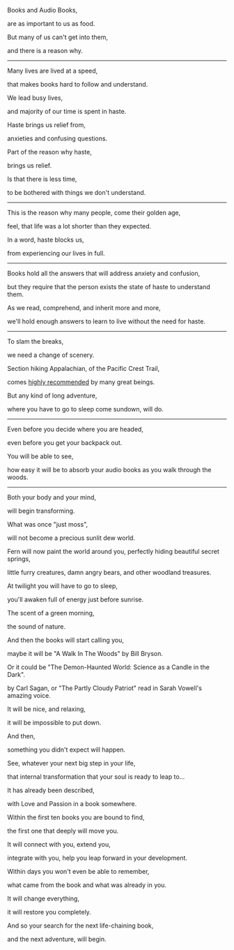 Books and Audio Books,

are as important to us as food.

But many of us can't get into them,

and there is a reason why.

---

Many lives are lived at a speed,

that makes books hard to follow and understand.

We lead busy lives,

and majority of our time is spent in haste.

Haste brings us relief from,

anxieties and confusing questions.

Part of the reason why haste,

brings us relief.

Is that there is less time,

to be bothered with things we don't understand.

---

This is the reason why many people, come their golden age,

feel, that life was a lot shorter than they expected.

In a word, haste blocks us,

from experiencing our lives in full.

---

Books hold all the answers that will address anxiety and confusion,

but they require that the person exists the state of haste to understand them.

As we read, comprehend, and inherit more and more,

we'll hold enough answers to learn to live without the need for haste.

---

To slam the breaks,

we need a change of scenery.

Section hiking Appalachian, of the Pacific Crest Trail,

comes [highly recommended](https://www.youtube.com/watch?v=hPSvdKTEZug) by many great beings.

But any kind of long adventure,

where you have to go to sleep come sundown, will do.

---

Even before you decide where you are headed,

even before you get your backpack out.

You will be able to see,

how easy it will be to absorb your audio books as you walk through the woods.

---

Both your body and your mind,

will begin transforming.

What was once "just moss",

will not become a precious sunlit dew world.

Fern will now paint the world around you, perfectly hiding beautiful secret springs,

little furry creatures, damn angry bears, and other woodland treasures.

At twilight you will have to go to sleep,

you'll awaken full of energy just before sunrise.

The scent of a green morning,

the sound of nature.

And then the books will start calling you,

maybe it will be "A Walk In The Woods" by Bill Bryson.

Or it could be "The Demon-Haunted World: Science as a Candle in the Dark".

by Carl Sagan, or "The Partly Cloudy Patriot" read in Sarah Vowell's amazing voice.

It will be nice, and relaxing,

it will be impossible to put down.

And then,

something you didn't expect will happen.

See, whatever your next big step in your life,

that internal transformation that your soul is ready to leap to...

It has already been described,

with Love and Passion in a book somewhere.

Within the first ten books you are bound to find,

the first one that deeply will move you.

It will connect with you, extend you,

integrate with you, help you leap forward in your development.

Within days you won't even be able to remember,

what came from the book and what was already in you.

It will change everything,

it will restore you completely.

And so your search for the next life-chaining book,

and the next adventure, will begin.
